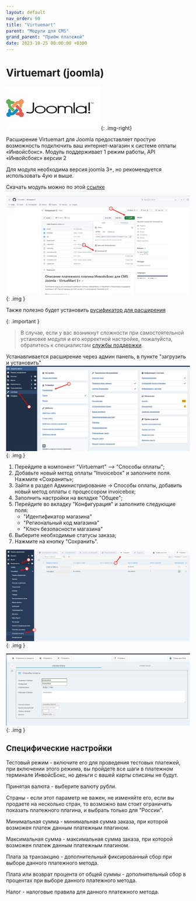 ```yaml
---
layout: default
nav_order: 90
title: "Virtuemart"
parent: "Модули для CMS"
grand_parent: "Приём платежей"
date: 2023-10-25 00:00:00 +0300
---
```


# Virtuemart (joomla)

![virtuemart](/assets/images/cms/joomla.svg){: .img-right}

Расширение Virtuemart для Joomla предоставляет простую возможность подключить ваш интернет-магазин к системе оплаты «Инвойсбокс».
Модуль поддерживает 1 режим работы, API «Инвойсбокс» версии 2

Для модуля необходима версия joomla 3+, но рекомендуется использовать 4ую и выше.

Скачать модуль можно по этой [ссылке](https://github.com/InvoiceBox/Virtuemart-3)

![virtuemart](/assets/images/cms/joomla/virtueamart/1.jpg){: .img }

Также полезно будет установить [русификатор для расширения](https://virtuemart.net/community/translations/virtuemart/ru-RU)

{: .important }
> В случае, если у вас возникнут сложности при самостоятельной установке модуля и его корректной настройке,
пожалуйста, обратитесь к специалистам [службы поддержки](https://www.invoicebox.ru/ru/contacts/feedback.html).


Устанавливается расширение через админ панель, в пункте "загрузить и установить"
![virtuemart](/assets/images/cms/joomla/virtueamart/2.jpg){: .img }

1. Перейдите в компонент "Virtuemart" —> "Способы оплаты";
2. Добавьте новый метод оплаты "Invoicebox" и заполните поля. Нажмите «Сохранить»;
3. Зайти в раздел Администрирование -> Способы оплаты, добавить новый метод оплаты с процессором invoicebox;
4. Заполнить настройки на вкладке "Общее";
5. Перейдите во вкладку "Конфигурация" и заполните следующие поля:
   - "Идентификатор магазина"
   - "Региональный код магазина"
   - "Ключ безопасности магазина"
6. Выберите необходимые статусы заказа;
7. Нажмите на кнопку "Сохранить".

![virtuemart](/assets/images/cms/joomla/virtueamart/3.jpg){: .img }

![virtuemart](/assets/images/cms/joomla/virtueamart/4.jpg){: .img }

## Специфические настройки
Тестовый режим - включите его для проведения тестовых платежей, при включении этого режима, вы пройдете все шаги в платежном терминале ИнвойсБокс, но деньги с вашей карты списаны не будут.

Принятая валюта - выберите валюту рубли.

Страны - если этот параметр не важен, не изменяйте его, если вы продаете на несколько стран, то возможно вам стоит ограничить показать платежного плагина, и выбрать только для "России".

Минимальная сумма - минимальная сумма заказа, при которой возможен платеж данным платежным плагином.

Максимальная сумма - максимальная сумма заказа, при которой возможен платеж данным платежным плагином.

Плата за транзакцию - дополнительный фиксированный сбор при выборе данного платежного метода.

Плата или возврат процента от общей суммы - дополнительный сбор в процентах при выборе данного платежного метода.

Налог - налоговые правила для данного платежного метода.